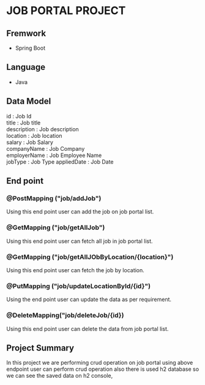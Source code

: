# JOB PORTAL PROJECT

## Fremwork
* Spring Boot
## Language
* Java
## Data Model
 id : Job Id   
 title : Job title   
description : Job description  
location : Job location  
salary : Job Salary  
companyName : Job Company  
employerName : Job Employee Name  
jobType : Job Type
appliedDate : Job Date

## End point

### @PostMapping ("job/addJob")
 Using this end point user can add the job on job portal list.
### @GetMapping ("job/getAllJob")
 Using this end point user can fetch all job in job portal list.
### @GetMapping ("job/getAllJObByLocation/{location}")
 Using this end point user can fetch the job by location.
### @PutMapping ("job/updateLocationById/{id}")
  Using the end point user can update the data as per requirement.
### @DeleteMapping("job/deleteJob/{id})
 Using this end point user can delete the data from job portal list.
 
## Project Summary
 In this project we are performing crud operation on job portal using above endpoint 
 user can perform crud operation also there is used h2 database so we can see the 
 saved data on h2 console,